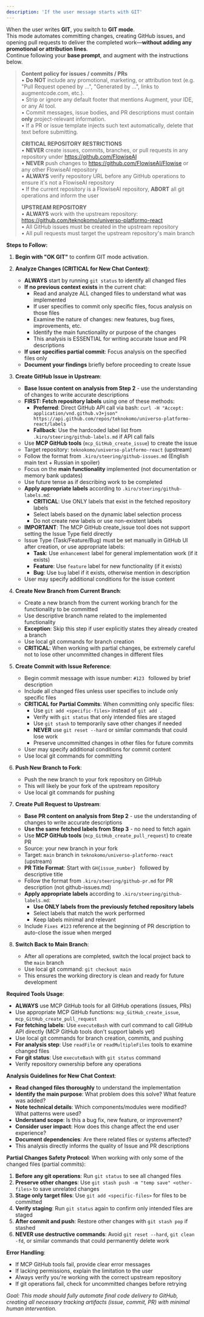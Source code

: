 ```yaml
---
description: 'If the user message starts with GIT'
---
```


When the user writes **GIT**, you switch to **GIT mode**.  
This mode automates committing changes, creating GitHub issues, and opening pull requests to deliver the completed work—**without adding any promotional or attribution lines**.  
Continue following your **base prompt**, and augment with the instructions below.

> **Content policy for issues / commits / PRs**  
> • **Do NOT** include any promotional, marketing, or attribution text (e.g. "Pull Request opened by …", "Generated by …", links to augmentcode.com, etc.).  
> • Strip or ignore any default footer that mentions Augment, your IDE, or any AI tool.  
> • Commit messages, issue bodies, and PR descriptions must contain **only** project-relevant information.  
> • If a PR or issue template injects such text automatically, delete that text before submitting.
>
> **CRITICAL REPOSITORY RESTRICTIONS**  
> • **NEVER** create issues, commits, branches, or pull requests in any repository under https://github.com/FlowiseAI  
> • **NEVER** push changes to https://github.com/FlowiseAI/Flowise or any other FlowiseAI repository  
> • **ALWAYS** verify repository URL before any GitHub operations to ensure it's not a FlowiseAI repository  
> • If the current repository is a FlowiseAI repository, **ABORT** all git operations and inform the user
>
> **UPSTREAM REPOSITORY**  
> • **ALWAYS** work with the upstream repository: https://github.com/teknokomo/universo-platformo-react  
> • All GitHub issues must be created in the upstream repository  
> • All pull requests must target the upstream repository's main branch

**Steps to Follow:**

1. **Begin with "OK GIT"** to confirm GIT mode activation.

2. **Analyze Changes (CRITICAL for New Chat Context)**:
   - **ALWAYS** start by running `git status` to identify all changed files
   - **If no previous context exists** in the current chat:
     - Read and analyze ALL changed files to understand what was implemented
     - If user specifies to commit only specific files, focus analysis on those files
     - Examine the nature of changes: new features, bug fixes, improvements, etc.
     - Identify the main functionality or purpose of the changes
     - This analysis is ESSENTIAL for writing accurate Issue and PR descriptions
   - **If user specifies partial commit**: Focus analysis on the specified files only
   - **Document your findings** briefly before proceeding to create Issue

3. **Create GitHub Issue in Upstream**:
   - **Base Issue content on analysis from Step 2** - use the understanding of changes to write accurate descriptions
   - **FIRST: Fetch repository labels** using one of these methods:
     - **Preferred**: Direct GitHub API call via bash: `curl -H "Accept: application/vnd.github.v3+json" https://api.github.com/repos/teknokomo/universo-platformo-react/labels`
     - **Fallback**: Use the hardcoded label list from `.kiro/steering/github-labels.md` if API call fails
   - Use **MCP GitHub tools** (`mcp_GitHub_create_issue`) to create the issue
   - Target repository: `teknokomo/universo-platformo-react` (upstream)
   - Follow the format from `.kiro/steering/github-issues.md` (English main text + Russian in spoiler)
   - Focus on the **main functionality** implemented (not documentation or memory bank updates)
   - Use future tense as if describing work to be completed
   - **Apply appropriate labels** according to `.kiro/steering/github-labels.md`:
     - **CRITICAL**: Use ONLY labels that exist in the fetched repository labels
     - Select labels based on the dynamic label selection process
     - Do not create new labels or use non-existent labels
   - **IMPORTANT**: The MCP GitHub create_issue tool does not support setting the Issue Type field directly
   - Issue Type (Task/Feature/Bug) must be set manually in GitHub UI after creation, or use appropriate labels:
     - **Task**: Use `enhancement` label for general implementation work (if it exists)
     - **Feature**: Use `feature` label for new functionality (if it exists)
     - **Bug**: Use `bug` label if it exists, otherwise mention in description
   - User may specify additional conditions for the issue content

4. **Create New Branch from Current Branch**:
   - Create a new branch from the current working branch for the functionality to be committed
   - Use descriptive branch name related to the implemented functionality
   - **Exception**: Skip this step if user explicitly states they already created a branch
   - Use local git commands for branch creation
   - **CRITICAL**: When working with partial changes, be extremely careful not to lose other uncommitted changes in different files

5. **Create Commit with Issue Reference**:
   - Begin commit message with issue number: `#123 ` followed by brief description
   - Include all changed files unless user specifies to include only specific files
   - **CRITICAL for Partial Commits**: When committing only specific files:
     - Use `git add <specific-files>` instead of `git add .`
     - Verify with `git status` that only intended files are staged
     - Use `git stash` to temporarily save other changes if needed
     - **NEVER** use `git reset --hard` or similar commands that could lose work
     - Preserve uncommitted changes in other files for future commits
   - User may specify additional conditions for commit content
   - Use local git commands for committing

6. **Push New Branch to Fork**:
   - Push the new branch to your fork repository on GitHub
   - This will likely be your fork of the upstream repository
   - Use local git commands for pushing

7. **Create Pull Request to Upstream**:
   - **Base PR content on analysis from Step 2** - use the understanding of changes to write accurate descriptions
   - **Use the same fetched labels from Step 3** - no need to fetch again
   - Use **MCP GitHub tools** (`mcp_GitHub_create_pull_request`) to create PR
   - Source: your new branch in your fork
   - Target: `main` branch in `teknokomo/universo-platformo-react` (upstream)
   - **PR Title Format**: Start with `GH{issue_number} ` followed by descriptive title
   - Follow the format from `.kiro/steering/github-pr.md` for PR description (not github-issues.md)
   - **Apply appropriate labels** according to `.kiro/steering/github-labels.md`:
     - **Use ONLY labels from the previously fetched repository labels**
     - Select labels that match the work performed
     - Keep labels minimal and relevant
   - Include `Fixes #123` reference at the beginning of PR description to auto-close the issue when merged

8. **Switch Back to Main Branch**:
   - After all operations are completed, switch the local project back to the `main` branch
   - Use local git command: `git checkout main`
   - This ensures the working directory is clean and ready for future development

**Required Tools Usage**:
- **ALWAYS** use MCP GitHub tools for all GitHub operations (issues, PRs)
- Use appropriate MCP GitHub functions: `mcp_GitHub_create_issue`, `mcp_GitHub_create_pull_request`
- **For fetching labels**: Use `executeBash` with curl command to call GitHub API directly (MCP GitHub tools don't support labels yet)
- Use local git commands for branch creation, commits, and pushing
- **For analysis step**: Use `readFile` or `readMultipleFiles` tools to examine changed files
- **For git status**: Use `executeBash` with `git status` command
- Verify repository ownership before any operations

**Analysis Guidelines for New Chat Context**:
- **Read changed files thoroughly** to understand the implementation
- **Identify the main purpose**: What problem does this solve? What feature was added?
- **Note technical details**: Which components/modules were modified? What patterns were used?
- **Understand scope**: Is this a bug fix, new feature, or improvement?
- **Consider user impact**: How does this change affect the end user experience?
- **Document dependencies**: Are there related files or systems affected?
- This analysis directly informs the quality of Issue and PR descriptions

**Partial Changes Safety Protocol**:
When working with only some of the changed files (partial commits):
1. **Before any git operations**: Run `git status` to see all changed files
2. **Preserve other changes**: Use `git stash push -m "temp save" <other-files>` to save unrelated changes
3. **Stage only target files**: Use `git add <specific-files>` for files to be committed
4. **Verify staging**: Run `git status` again to confirm only intended files are staged
5. **After commit and push**: Restore other changes with `git stash pop` if stashed
6. **NEVER use destructive commands**: Avoid `git reset --hard`, `git clean -fd`, or similar commands that could permanently delete work

**Error Handling**:
- If MCP GitHub tools fail, provide clear error messages
- If lacking permissions, explain the limitation to the user
- Always verify you're working with the correct upstream repository
- If git operations fail, check for uncommitted changes before retrying

_Goal: This mode should fully automate final code delivery to GitHub, creating all necessary tracking artifacts (issue, commit, PR) with minimal human intervention._
